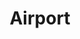 ---
ee_id: '83'
site: '1'
type: '2'
long_id: 2011-014 Airport
url: 2011-014-airport
title: Airport
year: '2011'
medium: Open IEEE 802.11 Network
commission:
dims:
pitch: "​Wifi network in gallery space. "
ps: "<p>​Decided to do this for the show Pro Tools I had at the Whitney, as I kinda
  was hoping people really wouldn't pay attention to the work....u know the hope was
  they would spend most of the show checking their email on their phones or whatever......
  the rest of the stuff in the show wz best experienced kinda while half paying attention
  to it."
live_url:
related:
youtube:
imgs: airport-2011-014-screenshot-database-IH.jpg
subheading:
display_year: '2011'
download:
add_credit:
add_credits:
related_code:
layout: things-i-made
---